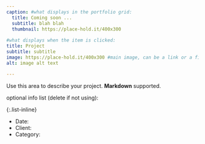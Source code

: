 ```yaml
---
caption: #what displays in the portfolio grid:
  title: Coming soon ...
  subtitle: blah blah
  thumbnail: https://place-hold.it/400x300
  
#what displays when the item is clicked:
title: Project
subtitle: subtitle
image: https://place-hold.it/400x300 #main image, can be a link or a file in assets/img/portfolio
alt: image alt text

---
```

Use this area to describe your project. **Markdown** supported.

optional info list (delete if not using):

{:.list-inline} 
- Date: 
- Client: 
- Category: 

